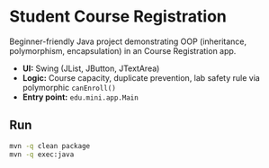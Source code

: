 # Student Course Registration

Beginner-friendly Java project demonstrating OOP (inheritance, polymorphism, encapsulation) in an Course Registration app.
- **UI:** Swing (JList, JButton, JTextArea)
- **Logic:** Course capacity, duplicate prevention, lab safety rule via polymorphic `canEnroll()`
- **Entry point:** `edu.mini.app.Main`

## Run
```bash
mvn -q clean package
mvn -q exec:java
